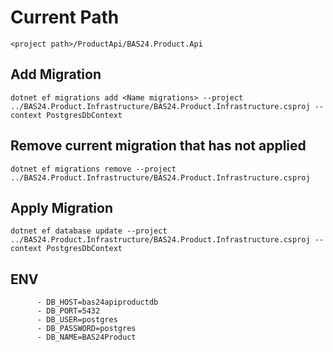 # Current Path

```shell
<project path>/ProductApi/BAS24.Product.Api
```

## Add Migration

```shell
dotnet ef migrations add <Name migrations> --project ../BAS24.Product.Infrastructure/BAS24.Product.Infrastructure.csproj --context PostgresDbContext
```

## Remove current migration that has not applied

```shell
dotnet ef migrations remove --project ../BAS24.Product.Infrastructure/BAS24.Product.Infrastructure.csproj
```

## Apply Migration

```shell
dotnet ef database update --project ../BAS24.Product.Infrastructure/BAS24.Product.Infrastructure.csproj --context PostgresDbContext
```

## ENV
```shell
      - DB_HOST=bas24apiproductdb
      - DB_PORT=5432
      - DB_USER=postgres
      - DB_PASSWORD=postgres
      - DB_NAME=BAS24Product
```